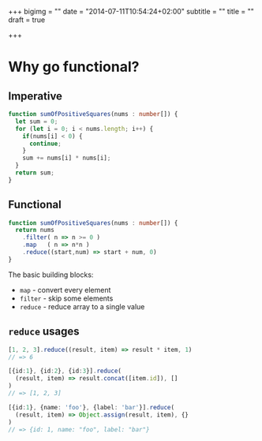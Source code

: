 +++
bigimg = ""
date = "2014-07-11T10:54:24+02:00"
subtitle = ""
title = ""
draft = true

+++

# Why go functional?

## Imperative 
```typescript
function sumOfPositiveSquares(nums : number[]) {
  let sum = 0;
  for (let i = 0; i < nums.length; i++) {
    if(nums[i] < 0) {
      continue;
    }
    sum += nums[i] * nums[i];
  }
  return sum;
}
```

## Functional
```typescript
function sumOfPositiveSquares(nums : number[]) {
  return nums
    .filter( n => n >= 0 )
    .map   ( n => n*n )
    .reduce((start,num) => start + num, 0)
}
```

The basic building blocks:

* `map` - convert every element
* `filter` - skip some elements
* `reduce` - reduce array to a single value

## `reduce` usages

```typescript
[1, 2, 3].reduce((result, item) => result * item, 1) 
// => 6

[{id:1}, {id:2}, {id:3}].reduce(
  (result, item) => result.concat([item.id]), [] 
)
// => [1, 2, 3]

[{id:1}, {name: 'foo'}, {label: 'bar'}].reduce(
  (result, item) => Object.assign(result, item), {} 
)
// => {id: 1, name: "foo", label: "bar"}
```